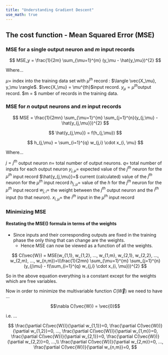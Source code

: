 ```yaml
---
title: "Understanding Gradient Descent"
use_math: true
---
```



## The cost function - Mean Squared Error (MSE)

### MSE for a single output neuron and $m$ input records

$$
  MSE_y = \frac{1}{2m} \sum_{\mu=1}^{m} (y_\mu - \hat{y_\mu})^{2}
$$

Where...

$\mu =$ index into the training data set with $\mu^{th}$ record : $\langle \vec{X_\mu}, y_\mu \rangle$.
$\vec{X_\mu} = \mu^{th}$input record.
$y_\mu = \mu^{th}$output record.
$m = $ number of records in the training data.

### MSE for $n$ output neurons and $m$ input records

$$
  MSE = \frac{1}{2mn} \sum_{\mu=1}^{m} \sum_{j=1}^{n}(y_{j,\mu} - \hat{y_{j,\mu}})^{2}
$$

$$
\hat{y_{j,\mu}} = f(h_{j,\mu})
$$

$$
h_{j,\mu} = \sum_{i=1}^{q} w_{j,i} \cdot x_{i, \mu}
$$

Where...

$j = j^{th}$ output neuron 
$n=$ total number of output neurons.
$q=$ total number of inputs for each output neuron
$y_{j,\mu}=$ expected value of the $j^{th}$ neuron for the $\mu^{th}$ input record
$\hat{y_{j,\mu}}=$ current (calculated) value of the $j^{th}$ neuron for the $\mu^{th}$ input record
$h_{j,\mu}=$ value of the $h$ for the $j^{th}$ neuron for the $\mu^{th}$ input record
$w_{j,i} =$ the weight between the $j^{th}$ output neuron and the $i^{th}$ input (to that neuron).
$x_{i, \mu}=$ the $i^{th}$ input in the $\mu^{th}$ input record

### Minimizing MSE

#### Restating the MSE() formula in terms of the weights

* Since inputs and their corresponding outputs are fixed in the training phase the only thing that can change are the weights.
	* Hence MSE can now be viewed as a function of all the weights.

$$
C(\vec{W}) = MSE(w_{1,1}, w_{1,2}, ..., w_{1,m}, w_{2,1}, w_{2,2}, ..., w_{2,m},  ..., w_{n,m})=\\\frac{1}{2mn} \sum_{\mu=1}^{m} \sum_{j=1}^{n}(y_{j\mu} - f(\sum_{i=1}^{q} w_{j,i} \cdot x_{i, \mu}))^{2}
$$

So in the above equation everything is a constant except for the weights which are free variables.

Now in order to minimize the multivariable function $C(\vec{W})$ we need to have ...

$$\nabla C(\vec{W}) = \vec{0}$$

i.e. ...

$$
\frac{\partial C(\vec{W})}{\partial w_{1,1}}=0, 
\frac{\partial C(\vec{W})}{\partial w_{1,2}}=0,
..., 
\frac{\partial C(\vec{W})}{\partial w_{1,m}}=0,
\frac{\partial C(\vec{W})}{\partial w_{2,1}}=0,
\frac{\partial C(\vec{W})}{\partial w_{2,2}}=0,
...,\\
\frac{\partial C(\vec{W})}{\partial w_{2,m}}=0,
...,
\frac{\partial C(\vec{W})}{\partial w_{n,m}}=0,
$$
